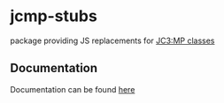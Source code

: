 # jcmp-stubs
package providing JS replacements for [JC3:MP classes](https://gitlab.nanos.io/jc3mp/scripting-docs)

## Documentation
Documentation can be found [here](http://in.fkn.space/jc3mp/docs/stubs)